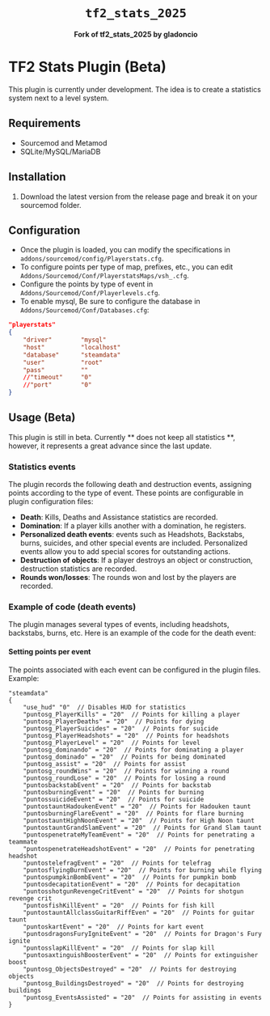 <div align="center">
  <h1><code>tf2_stats_2025</code></h1>
  <p>
    <strong>Fork of tf2_stats_2025 by gladoncio</strong>
  </p>
</div>

# TF2 Stats Plugin (Beta)

This plugin is currently under development. The idea is to create a statistics system next to a level system.

## Requirements
- Sourcemod and Metamod
- SQLite/MySQL/MariaDB

## Installation
1. Download the latest version from the release page and break it on your sourcemod folder.

## Configuration
- Once the plugin is loaded, you can modify the specifications in `addons/sourcemod/config/Playerstats.cfg`.
- To configure points per type of map, prefixes, etc., you can edit `Addons/Sourcemod/Conf/PlayerstatsMaps/vsh_.cfg`.
- Configure the points by type of event in `Addons/Sourcemod/Conf/Playerlevels.cfg`.
- To enable mysql, Be sure to configure the database in `Addons/Sourcemod/Conf/Databases.cfg`:

```json
"playerstats"
{
	"driver"		"mysql"
	"host"			"localhost"
	"database"		"steamdata"
	"user"			"root"
	"pass"			""
	//"timeout"		"0"
	//"port"		"0"
}
```

## Usage (Beta)
This plugin is still in beta. Currently ** does not keep all statistics **, however, it represents a great advance since the last update.

### Statistics events
The plugin records the following death and destruction events, assigning points according to the type of event. These points are configurable in plugin configuration files:

- **Death**: Kills, Deaths and Assistance statistics are recorded. 
- **Domination**: If a player kills another with a domination, he registers.
- **Personalized death events**: events such as Headshots, Backstabs, burns, suicides, and other special events are included.
Personalized events allow you to add special scores for outstanding actions.
- **Destruction of objects**: If a player destroys an object or construction, destruction statistics are recorded.
- **Rounds won/losses**: The rounds won and lost by the players are recorded.

### Example of code (death events)
The plugin manages several types of events, including headshots, backstabs, burns, etc. Here is an example of the code for the death event:

#### Setting points per event
The points associated with each event can be configured in the plugin files. Example:

```plaintext
"steamdata"
{
    "use_hud" "0"  // Disables HUD for statistics
    "puntosg_PlayerKills" = "20"  // Points for killing a player
    "puntosg_PlayerDeaths" = "20"  // Points for dying
    "puntosg_PlayerSuicides" = "20"  // Points for suicide
    "puntosg_PlayerHeadshots" = "20"  // Points for headshots
    "puntosg_PlayerLevel" = "20"  // Points for level
    "puntosg_dominando" = "20"  // Points for dominating a player
    "puntosg_dominado" = "20"  // Points for being dominated
    "puntosg_assist" = "20"  // Points for assist
    "puntosg_roundWins" = "20"  // Points for winning a round
    "puntosg_roundLose" = "20"  // Points for losing a round
    "puntosbackstabEvent" = "20"  // Points for backstab
    "puntosburningEvent" = "20"  // Points for burning
    "puntossuicideEvent" = "20"  // Points for suicide
    "puntostauntHadoukenEvent" = "20"  // Points for Hadouken taunt
    "puntosburningFlareEvent" = "20"  // Points for flare burning
    "puntostauntHighNoonEvent" = "20"  // Points for High Noon taunt
    "puntostauntGrandSlamEvent" = "20"  // Points for Grand Slam taunt
    "puntospenetrateMyTeamEvent" = "20"  // Points for penetrating a teammate
    "puntospenetrateHeadshotEvent" = "20"  // Points for penetrating headshot
    "puntostelefragEvent" = "20"  // Points for telefrag
    "puntosflyingBurnEvent" = "20"  // Points for burning while flying
    "puntospumpkinBombEvent" = "20"  // Points for pumpkin bomb
    "puntosdecapitationEvent" = "20"  // Points for decapitation
    "puntosshotgunRevengeCritEvent" = "20"  // Points for shotgun revenge crit
    "puntosfishKillEvent" = "20"  // Points for fish kill
    "puntostauntAllclassGuitarRiffEven" = "20"  // Points for guitar taunt
    "puntoskartEvent" = "20"  // Points for kart event
    "puntosdragonsFuryIgniteEvent" = "20"  // Points for Dragon's Fury ignite
    "puntosslapKillEvent" = "20"  // Points for slap kill
    "puntosaxtinguishBoosterEvent" = "20"  // Points for extinguisher boost
    "puntosg_ObjectsDestroyed" = "20"  // Points for destroying objects
    "puntosg_BuildingsDestroyed" = "20"  // Points for destroying buildings
    "puntosg_EventsAssisted" = "20"  // Points for assisting in events
}

```
